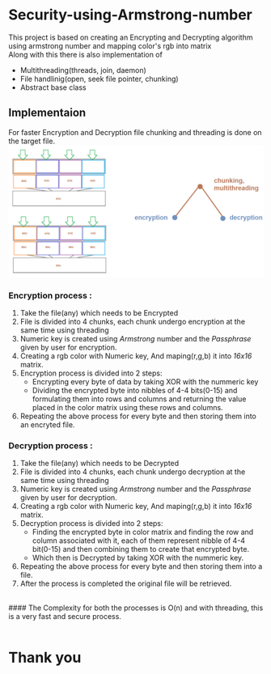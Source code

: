 # Security-using-Armstrong-number
This project is based on creating an Encrypting and Decrypting algorithm using armstrong number and mapping color's rgb into matrix <br>
Along with this there is also implementation of
- Multithreading(threads, join, daemon)
- File handlinig(open, seek file pointer, chunking)
- Abstract base class 

## Implementaion
For faster Encryption and Decryption file chunking and threading is done on the target file.<br>
![image](implementation_approach.png)<br>
###  Encryption process :
1. Take the file(any) which needs to be Encrypted
2. File is divided into 4 chunks, each chunk undergo encryption at the same time using threading
3. Numeric key is created using _Armstrong_ number and the _Passphrase_ given by user for encryption.
4. Creating a rgb color with Numeric key, And maping(r,g,b) it into _16x16_ matrix.
5. Encryption process is divided into 2 steps:
    * Encrypting every byte of data by taking XOR with the nummeric key 
    * Dividing the encrypted byte into nibbles of 4-4 bits(0-15) and formulating them into rows and columns and returning the value placed in the color matrix using these rows and columns.
6. Repeating the above process for every byte and then storing them into an encryted file. 

###  Decryption process :
1. Take the file(any) which needs to be Decrypted
2. File is divided into 4 chunks, each chunk undergo decryption at the same time using threading
3. Numeric key is created using _Armstrong_ number and the _Passphrase_ given by user for decryption.
4. Creating a rgb color with Numeric key, And maping(r,g,b) it into _16x16_ matrix.
5. Decryption process is divided into 2 steps:
    * Finding the encrypted byte in color matrix and finding the row and column associated with it, each of them represent nibble of 4-4 bit(0-15) and then combining them to create that encrypted byte.
    * Which then is Decrypted by taking XOR with the nummeric key.     
6. Repeating the above process for every byte and then storing them into a file.
7. After the process is completed the original file will be retrieved.
<br>
#### The Complexity for both the processes is O(n) and with threading, this is a very fast and secure process.<br><br>

# Thank you  
















